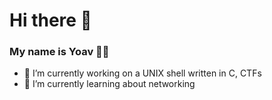 # Hi there 👋
### My name is Yoav 👨‍💻
- 🔭 I’m currently working on a UNIX shell written in C, CTFs
- 🌱 I’m currently learning about networking

<!--
**GroundBreakingSalad7/GroundBreakingSalad7** is a ✨ _special_ ✨ repository because its `README.md` (this file) appears on your GitHub profile.

Here are some ideas to get you started:

- 🔭 I’m currently working on ...
- 🌱 I’m currently learning ...
- 👯 I’m looking to collaborate on ...
- 🤔 I’m looking for help with ...
- 💬 Ask me about ...
- 📫 How to reach me: ...
- 😄 Pronouns: ...
- ⚡ Fun fact: ...
-->
